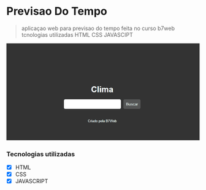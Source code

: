 # Previsao Do Tempo
> aplicaçao  web para previsao do tempo feita no curso b7web tcnologias utilizadas HTML CSS JAVASCIPT
<img src="https://github.com/gfranca11/clima1/blob/main/Anima%C3%A7%C3%A3o.gif" alt="jogo">

### Tecnologias utilizadas

- [x] HTML
- [x] CSS
- [x] JAVASCRIPT
